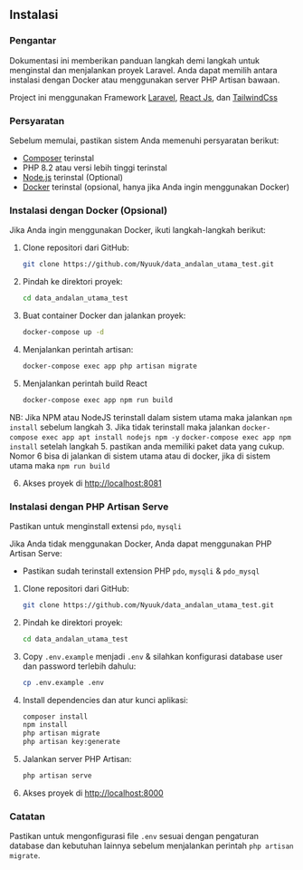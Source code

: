 ## Instalasi

### Pengantar
Dokumentasi ini memberikan panduan langkah demi langkah untuk menginstal dan menjalankan proyek Laravel. Anda dapat memilih antara instalasi dengan Docker atau menggunakan server PHP Artisan bawaan.

Project ini menggunakan Framework [Laravel](https://laravel.com/), [React Js](https://react.dev/), dan [TailwindCss](https://tailwindcss.com/)

### Persyaratan
Sebelum memulai, pastikan sistem Anda memenuhi persyaratan berikut:

- [Composer](https://getcomposer.org/) terinstal
- PHP 8.2 atau versi lebih tinggi terinstal
- [Node.js](https://nodejs.org/) terinstal (Optional)
- [Docker](https://www.docker.com/) terinstal (opsional, hanya jika Anda ingin menggunakan Docker)


### Instalasi dengan Docker (Opsional)
Jika Anda ingin menggunakan Docker, ikuti langkah-langkah berikut:

1. Clone repositori dari GitHub:
   ```bash
   git clone https://github.com/Nyuuk/data_andalan_utama_test.git
   ```

2. Pindah ke direktori proyek:
   ```bash
   cd data_andalan_utama_test
   ```

4. Buat container Docker dan jalankan proyek:
   ```bash
   docker-compose up -d
   ```

5. Menjalankan perintah artisan:
   ```bash
   docker-compose exec app php artisan migrate
   ```

6. Menjalankan perintah build React
   ```bash
   docker-compose exec app npm run build
   ```

NB: Jika NPM atau NodeJS terinstall dalam sistem utama maka jalankan `npm install` sebelum langkah 3. Jika tidak terinstall maka jalankan `docker-compose exec app apt install nodejs npm -y` `docker-compose exec app npm install` setelah langkah 5. pastikan anda memiliki paket data yang cukup. Nomor 6 bisa di jalankan di sistem utama atau di docker, jika di sistem utama maka `npm run build`


6. Akses proyek di [http://localhost:8081](http://localhost:8081)

### Instalasi dengan PHP Artisan Serve
Pastikan untuk menginstall extensi `pdo`, `mysqli`

Jika Anda tidak menggunakan Docker, Anda dapat menggunakan PHP Artisan Serve:
- Pastikan sudah terinstall extension PHP `pdo`, `mysqli` & `pdo_mysql`

1. Clone repositori dari GitHub:
   ```bash
   git clone https://github.com/Nyuuk/data_andalan_utama_test.git
   ```

2. Pindah ke direktori proyek:
   ```bash
   cd data_andalan_utama_test
   ```

3. Copy `.env.example` menjadi `.env` & silahkan konfigurasi database user dan password terlebih dahulu:
   ```bash
   cp .env.example .env
   ```

4. Install dependencies dan atur kunci aplikasi:
   ```bash
   composer install
   npm install
   php artisan migrate
   php artisan key:generate
   ```

5. Jalankan server PHP Artisan:
   ```bash
   php artisan serve
   ```

6. Akses proyek di [http://localhost:8000](http://localhost:8000)

### Catatan
Pastikan untuk mengonfigurasi file `.env` sesuai dengan pengaturan database dan kebutuhan lainnya sebelum menjalankan perintah `php artisan migrate`.

